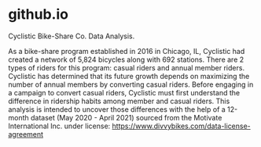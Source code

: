 # github.io
Cyclistic Bike-Share Co. Data Analysis. 

As a bike-share program established in 2016 in Chicago, IL, Cyclistic had created a network of 5,824 bicycles along with 692 stations. There are 2 types of riders for this program: casual riders and annual member riders. Cyclistic has determined that its future growth depends on maximizing the number of annual members by converting casual riders. Before engaging in a campaign to convert casual riders, Cyclistic must first understand the difference in ridership habits among member and casual riders. This analysis is intended to uncover those differences with the help of a 12-month dataset (May 2020 - April 2021) sourced from the Motivate International Inc. under license: https://www.divvybikes.com/data-license-agreement
